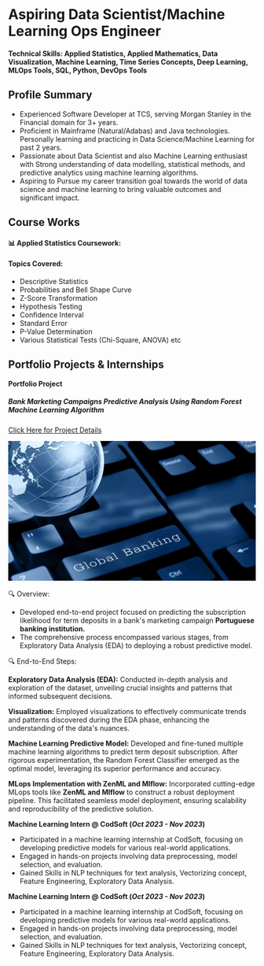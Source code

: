 # Aspiring Data Scientist/Machine Learning Ops Engineer

#### Technical Skills: Applied Statistics, Applied Mathematics, Data Visualization, Machine Learning, Time Series Concepts, Deep Learning, MLOps Tools, SQL, Python, DevOps Tools

## Profile Summary							       		
- Experienced Software Developer at TCS, serving Morgan Stanley in the Financial domain for 3+ years.
- Proficient in Mainframe (Natural/Adabas) and Java technologies. Personally learning and practicing in Data Science/Machine Learning for past 2 years.
- Passionate about Data Scientist and also Machine Learning enthusiast with Strong understanding of data modelling,
  statistical methods, and predictive analytics using machine learning algorithms.
- Aspiring to Pursue my career transition goal towards the world of data science and machine learning to bring valuable outcomes and significant impact.

## Course Works
#### 📊 Applied Statistics Coursework:
#### Topics Covered:
- Descriptive Statistics
- Probabilities and Bell Shape Curve
- Z-Score Transformation
- Hypothesis Testing
- Confidence Interval
- Standard Error
- P-Value Determination
- Various Statistical Tests (Chi-Square, ANOVA) etc

## Portfolio Projects & Internships
**Portfolio Project**
##### Bank Marketing Campaigns Predictive Analysis Using Random Forest Machine Learning Algorithm
[Click Here for Project Details](https://github.com/Sivaraj-Sankar/Portfolio_Classification)

![Bank Marketing Campaigns](/assets/img/Global-banking.jpg)

🔍 Overview:
* Developed end-to-end project focused on predicting the subscription likelihood for term deposits in a bank's marketing campaign **Portuguese banking institution.**
* The comprehensive process encompassed various stages, from Exploratory Data Analysis (EDA) to deploying a robust predictive model.

🔍 End-to-End Steps:

**Exploratory Data Analysis (EDA):** Conducted in-depth analysis and exploration of the dataset, unveiling crucial insights and patterns that informed subsequent decisions.

**Visualization:** Employed visualizations to effectively communicate trends and patterns discovered during the EDA phase, enhancing the understanding of the data's nuances.

**Machine Learning Predictive Model:** Developed and fine-tuned multiple machine learning algorithms to predict term deposit subscription. After rigorous experimentation, the Random Forest Classifier emerged as the optimal model, leveraging its superior performance and accuracy.

**MLops Implementation with ZenML and Mlflow:** Incorporated cutting-edge MLops tools like **ZenML and Mlflow** to construct a robust deployment pipeline. This facilitated seamless model deployment, ensuring scalability and reproducibility of the predictive solution.
    
**Machine Learning Intern @ CodSoft (_Oct 2023 - Nov 2023_)**
-	Participated in a machine learning internship at CodSoft, focusing on developing predictive models for various real-world applications.
-	Engaged in hands-on projects involving data preprocessing, model selection, and evaluation.
-	Gained Skills in NLP techniques for text analysis, Vectorizing concept, Feature Engineering, Exploratory Data Analysis.

**Machine Learning Intern @ CodSoft (_Oct 2023 - Nov 2023_)**
-	Participated in a machine learning internship at CodSoft, focusing on developing predictive models for various real-world applications.
-	Engaged in hands-on projects involving data preprocessing, model selection, and evaluation.
-	Gained Skills in NLP techniques for text analysis, Vectorizing concept, Feature Engineering, Exploratory Data Analysis.






